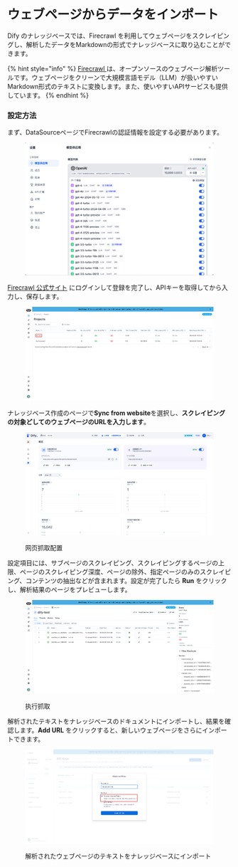 # ウェブページからデータをインポート

Dify のナレッジベースでは、Firecrawl を利用してウェブページをスクレイピングし、解析したデータをMarkdownの形式でナレッジベースに取り込むことができます。

{% hint style="info" %}
[Firecrawl ](https://www.firecrawl.dev/)は、オープンソースのウェブページ解析ツールです。ウェブページをクリーンで大規模言語モデル（LLM）が扱いやすいMarkdown形式のテキストに変換します。また、使いやすいAPIサービスも提供しています。
{% endhint %}

### 設定方法

まず、DataSourceページでFirecrawlの認証情報を設定する必要があります。

<figure><img src="../../.gitbook/assets/image (6).png" alt=""><figcaption></figcaption></figure>

[Firecrawl 公式サイト](https://www.firecrawl.dev/) にログインして登録を完了し、APIキーを取得してから入力し、保存します。

<figure><img src="../../.gitbook/assets/image (7).png" alt=""><figcaption></figcaption></figure>

ナレッジベース作成のページで**Sync from website**を選択し、**スクレイピングの対象どしてのウェブページのURLを入力します**。

<figure><img src="../../.gitbook/assets/image (1).png" alt=""><figcaption><p>网页抓取配置</p></figcaption></figure>

設定項目には、サブページのスクレイピング、スクレイピングするページの上限、ページのスクレイピング深度、ページの除外、指定ページのみのスクレイピング、コンテンツの抽出などが含まれます。設定が完了したら **Run** をクリックし、解析結果のページをプレビューします。

<figure><img src="../../.gitbook/assets/image (2).png" alt=""><figcaption><p>执行抓取</p></figcaption></figure>

解析されたテキストをナレッジベースのドキュメントにインポートし、結果を確認します。**Add URL** をクリックすると、新しいウェブページをさらにインポートできます。

<figure><img src="../../.gitbook/assets/image (5).png" alt=""><figcaption><p>解析されたウェブページのテキストをナレッジベースにインポート</p></figcaption></figure>
